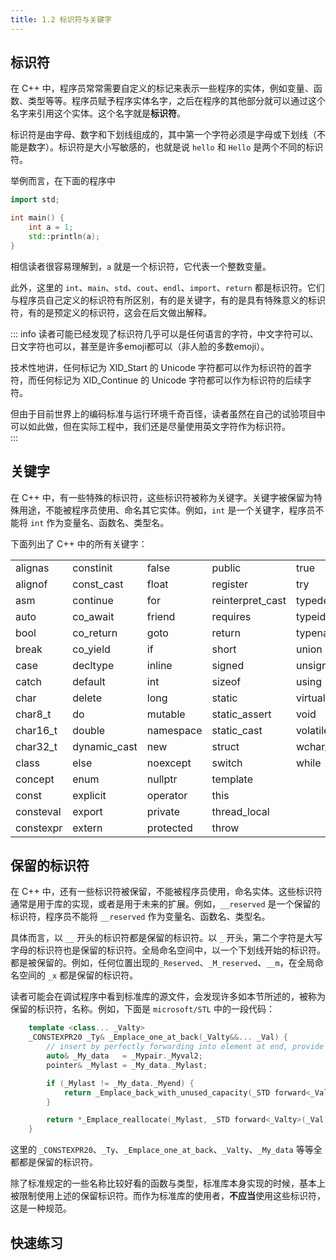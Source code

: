 ```yaml
---
title: 1.2 标识符与关键字
---
```


## 标识符

在 C++ 中，程序员常常需要自定义的标记来表示一些程序的实体，例如变量、函数、类型等等。程序员赋予程序实体名字，之后在程序的其他部分就可以通过这个名字来引用这个实体。这个名字就是**标识符**。

标识符是由字母、数字和下划线组成的，其中第一个字符必须是字母或下划线（不能是数字）。标识符是大小写敏感的，也就是说 `hello` 和 `Hello` 是两个不同的标识符。

举例而言，在下面的程序中

```cpp
import std;

int main() {
    int a = 1;
    std::println(a);
}
```

相信读者很容易理解到，`a` 就是一个标识符，它代表一个整数变量。

此外，这里的 `int`、`main`、`std`、`cout`、`endl`、`import`、`return` 都是标识符。它们与程序员自己定义的标识符有所区别，有的是关键字，有的是具有特殊意义的标识符，有的是预定义的标识符，这会在后文做出解释。

::: info 
读者可能已经发现了标识符几乎可以是任何语言的字符，中文字符可以、日文字符也可以，甚至是许多emoji都可以（非人脸的多数emoji）。  

技术性地讲，任何标记为 XID_Start 的 Unicode 字符都可以作为标识符的首字符，而任何标记为 XID_Continue 的 Unicode 字符都可以作为标识符的后续字符。  

但由于目前世界上的编码标准与运行环境千奇百怪，读者虽然在自己的试验项目中可以如此做，但在实际工程中，我们还是尽量使用英文字符作为标识符。  
:::

## 关键字

在 C++ 中，有一些特殊的标识符，这些标识符被称为关键字。关键字被保留为特殊用途，不能被程序员使用、命名其它实体。例如，`int` 是一个关键字，程序员不能将 `int` 作为变量名、函数名、类型名。

下面列出了 C++ 中的所有关键字：

|           |              |           |                  |          |
| --------- | ------------ | --------- | ---------------- | -------- |
| alignas   | constinit    | false     | public           | true     |
| alignof   | const_cast   | float     | register         | try      |
| asm       | continue     | for       | reinterpret_cast | typedef  |
| auto      | co_await     | friend    | requires         | typeid   |
| bool      | co_return    | goto      | return           | typename |
| break     | co_yield     | if        | short            | union    |
| case      | decltype     | inline    | signed           | unsigned |
| catch     | default      | int       | sizeof           | using    |
| char      | delete       | long      | static           | virtual  |
| char8_t   | do           | mutable   | static_assert    | void     |
| char16_t  | double       | namespace | static_cast      | volatile |
| char32_t  | dynamic_cast | new       | struct           | wchar_t  |
| class     | else         | noexcept  | switch           | while    |
| concept   | enum         | nullptr   | template         |
| const     | explicit     | operator  | this             |
| consteval | export       | private   | thread_local     |
| constexpr | extern       | protected | throw            |

## 保留的标识符

在 C++ 中，还有一些标识符被保留，不能被程序员使用，命名实体。这些标识符通常是用于库的实现，或者是用于未来的扩展。例如，`__reserved` 是一个保留的标识符，程序员不能将 `__reserved` 作为变量名、函数名、类型名。

具体而言，以 `__` 开头的标识符都是保留的标识符。以 `_` 开头，第二个字符是大写字母的标识符也是保留的标识符。全局命名空间中，以一个下划线开始的标识符。都是被保留的。例如，任何位置出现的`_Reserved`、`_M_reserved`、`__m`，在全局命名空间的 `_x` 都是保留的标识符。

读者可能会在调试程序中看到标准库的源文件，会发现许多如本节所述的，被称为保留的标识符，名称。例如，下面是 `microsoft/STL` 中的一段代码：

```cpp
    template <class... _Valty>
    _CONSTEXPR20 _Ty& _Emplace_one_at_back(_Valty&&... _Val) {
        // insert by perfectly forwarding into element at end, provide strong guarantee
        auto& _My_data   = _Mypair._Myval2;
        pointer& _Mylast = _My_data._Mylast;

        if (_Mylast != _My_data._Myend) {
            return _Emplace_back_with_unused_capacity(_STD forward<_Valty>(_Val)...);
        }

        return *_Emplace_reallocate(_Mylast, _STD forward<_Valty>(_Val)...);
    }
```

这里的 `_CONSTEXPR20`、`_Ty`、`_Emplace_one_at_back`、`_Valty`、`_My_data` 等等全都都是保留的标识符。

除了标准规定的一些名称比较好看的函数与类型，标准库本身实现的时候，基本上被限制使用上述的保留标识符。而作为标准库的使用者，**不应当**使用这些标识符，这是一种规范。

## 快速练习

<Choices 
    :questions="[
        {
            text: '下面的代码中，有哪些是标识符？',
            code: 'const int a = 1;',
            options: ['const', 'int', 'a', '=', '1'],
            answers: ['const', 'int', 'a']
        },
        {
            text: '下面的代码中，有哪些是关键字？',
            code: 'const int a = 1;',
            options: ['const', 'int', 'a', '=', '1'],
            answers: ['const', 'int']
        },
        {
            text: '下面的代码中，有哪些是标识符？',
            code: 'int plus_one(int a) { \n    return a + 1; \n}',
            options: ['int', 'plus_one', 'a', 'return', '1', '+', ';'],
            answers: ['plus_one', 'int', 'a', 'return']
        },
        {
            text: '下面的代码中，有哪些是标识符？',
            code: '#include <iostream> \nint main() { \n    std::cout << &#34;Hello, World&#34;; \n}',
            options: ['include', 'iostream', 'int', 'main', 'std', 'cout', '<<', '&#34Hello, World&#34', ';'],
            answers: ['int', 'main', 'std', 'cout']
        },
        {
            text: '下面的代码中，有哪些是关键字？',
            code: '#include <iostream> \n\nint main() { \n    std::cout << &#34;Hello, World&#34;; \n}',
            options: ['include', 'iostream', 'int', 'main', 'std', 'cout', '<<', '&#34Hello, World&#34', ';'],
            answers: ['int']
        },
    ]"
/>
